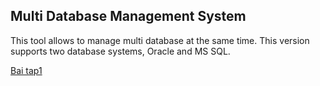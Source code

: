 Multi Database Management System
-------------------------------

This tool allows to manage multi database at the same time. This version supports two database systems, Oracle and MS SQL.

<a href="https://github.com/nthohuynh/MultiDatabaseManagementTool/tree/master/SQLL"> Bai tap1 </a>

